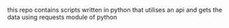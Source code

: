 this repo contains scripts written in python that utilises an api and gets the data using requests module of python
